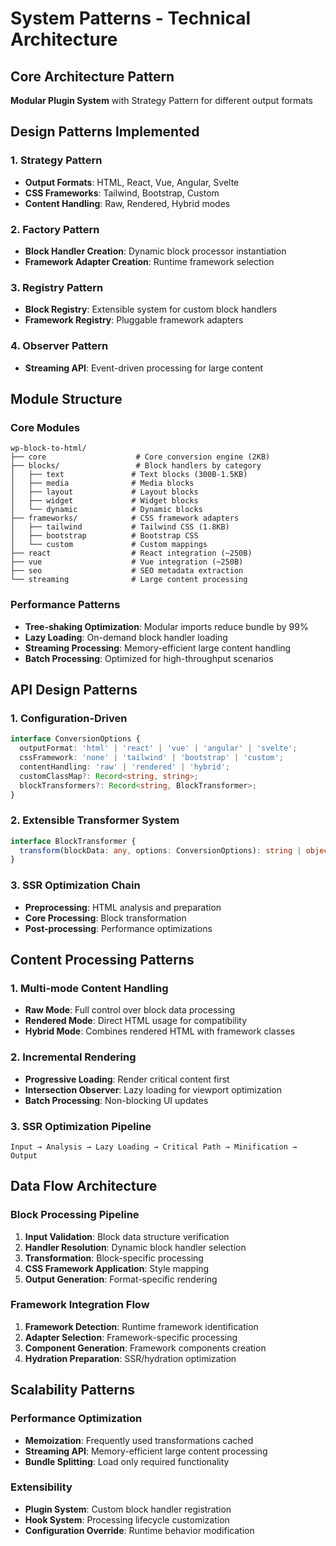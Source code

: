 # System Patterns - Technical Architecture

## Core Architecture Pattern
**Modular Plugin System** with Strategy Pattern for different output formats

## Design Patterns Implemented

### 1. Strategy Pattern
- **Output Formats**: HTML, React, Vue, Angular, Svelte
- **CSS Frameworks**: Tailwind, Bootstrap, Custom
- **Content Handling**: Raw, Rendered, Hybrid modes

### 2. Factory Pattern
- **Block Handler Creation**: Dynamic block processor instantiation
- **Framework Adapter Creation**: Runtime framework selection

### 3. Registry Pattern
- **Block Registry**: Extensible system for custom block handlers
- **Framework Registry**: Pluggable framework adapters

### 4. Observer Pattern
- **Streaming API**: Event-driven processing for large content

## Module Structure

### Core Modules
```
wp-block-to-html/
├── core                    # Core conversion engine (2KB)
├── blocks/                 # Block handlers by category
│   ├── text               # Text blocks (300B-1.5KB)
│   ├── media              # Media blocks
│   ├── layout             # Layout blocks
│   ├── widget             # Widget blocks
│   └── dynamic            # Dynamic blocks
├── frameworks/            # CSS framework adapters
│   ├── tailwind           # Tailwind CSS (1.8KB)
│   ├── bootstrap          # Bootstrap CSS
│   └── custom             # Custom mappings
├── react                  # React integration (~250B)
├── vue                    # Vue integration (~250B)
├── seo                    # SEO metadata extraction
└── streaming              # Large content processing
```

### Performance Patterns
- **Tree-shaking Optimization**: Modular imports reduce bundle by 99%
- **Lazy Loading**: On-demand block handler loading
- **Streaming Processing**: Memory-efficient large content handling
- **Batch Processing**: Optimized for high-throughput scenarios

## API Design Patterns

### 1. Configuration-Driven
```typescript
interface ConversionOptions {
  outputFormat: 'html' | 'react' | 'vue' | 'angular' | 'svelte';
  cssFramework: 'none' | 'tailwind' | 'bootstrap' | 'custom';
  contentHandling: 'raw' | 'rendered' | 'hybrid';
  customClassMap?: Record<string, string>;
  blockTransformers?: Record<string, BlockTransformer>;
}
```

### 2. Extensible Transformer System
```typescript
interface BlockTransformer {
  transform(blockData: any, options: ConversionOptions): string | object;
}
```

### 3. SSR Optimization Chain
- **Preprocessing**: HTML analysis and preparation
- **Core Processing**: Block transformation
- **Post-processing**: Performance optimizations

## Content Processing Patterns

### 1. Multi-mode Content Handling
- **Raw Mode**: Full control over block data processing
- **Rendered Mode**: Direct HTML usage for compatibility
- **Hybrid Mode**: Combines rendered HTML with framework classes

### 2. Incremental Rendering
- **Progressive Loading**: Render critical content first
- **Intersection Observer**: Lazy loading for viewport optimization
- **Batch Processing**: Non-blocking UI updates

### 3. SSR Optimization Pipeline
```
Input → Analysis → Lazy Loading → Critical Path → Minification → Output
```

## Data Flow Architecture

### Block Processing Pipeline
1. **Input Validation**: Block data structure verification
2. **Handler Resolution**: Dynamic block handler selection
3. **Transformation**: Block-specific processing
4. **CSS Framework Application**: Style mapping
5. **Output Generation**: Format-specific rendering

### Framework Integration Flow
1. **Framework Detection**: Runtime framework identification
2. **Adapter Selection**: Framework-specific processing
3. **Component Generation**: Framework components creation
4. **Hydration Preparation**: SSR/hydration optimization

## Scalability Patterns

### Performance Optimization
- **Memoization**: Frequently used transformations cached
- **Streaming API**: Memory-efficient large content processing
- **Bundle Splitting**: Load only required functionality

### Extensibility
- **Plugin System**: Custom block handler registration
- **Hook System**: Processing lifecycle customization
- **Configuration Override**: Runtime behavior modification
